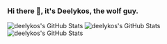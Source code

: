 ### Hi there 👋, it's Deelykos, the wolf guy.

<!--
**deelykos/deelykos** is a ✨ _special_ ✨ repository because its `README.md` (this file) appears on your GitHub profile.

Here are some ideas to get you started:

- 🔭 I’m currently working on ...
- 🌱 I’m currently learning ...
- 👯 I’m looking to collaborate on ...
- 🤔 I’m looking for help with ...
- 💬 Ask me about ...
- 📫 How to reach me: ...
- 😄 Pronouns: ...
- ⚡ Fun fact: ...
-->

<img src="https://github-readme-stats.vercel.app/api?username=deelykos&theme=tokyonight&show_icons=true&hide_border=true&count_private=true" alt="deelykos's GitHub Stats" />

<img src="https://github-readme-stats.vercel.app/api/top-langs/?username=deelykos&theme=tokyonight&show_icons=true&hide_border=true&layout=compact" alt="deelykos's GitHub Stats" />

<img src="https://github-readme-streak-stats.herokuapp.com/?user=deelykos&theme=tokyonight&hide_border=true" alt="deelykos's GitHub Stats" />
